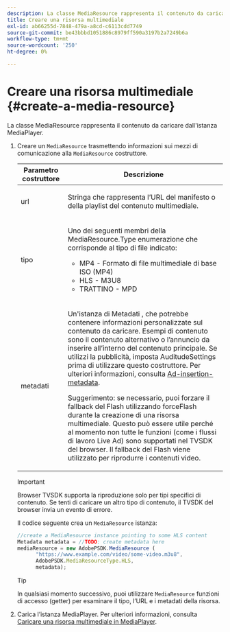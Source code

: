 ```yaml
---
description: La classe MediaResource rappresenta il contenuto da caricare dall'istanza MediaPlayer.
title: Creare una risorsa multimediale
exl-id: ab66255d-7848-479a-a8cd-c6113cdd7749
source-git-commit: be43bbbd1051886c8979ff590a3197b2a7249b6a
workflow-type: tm+mt
source-wordcount: '250'
ht-degree: 0%

---
```


# Creare una risorsa multimediale {#create-a-media-resource}

La classe MediaResource rappresenta il contenuto da caricare dall&#39;istanza MediaPlayer.

1. Creare un `MediaResource` trasmettendo informazioni sui mezzi di comunicazione alla `MediaResource` costruttore.

   <table id="table_DD0D5D9129D54F73881399B9B4FF546A"> 
    <thead> 
    <tr> 
    <th colname="col1" class="entry"> Parametro costruttore </th> 
    <th colname="col2" class="entry"> Descrizione </th> 
    </tr> 
    </thead>
    <tbody> 
    <tr> 
    <td colname="col1"> <p>url </p> </td> 
    <td colname="col2"> <p>Stringa che rappresenta l’URL del manifesto o della playlist del contenuto multimediale. </p> </td> 
    </tr> 
    <tr> 
    <td colname="col1"> <p>tipo </p> </td> 
    <td colname="col2"> <p>Uno dei seguenti membri della <span class="codeph"> MediaResource.Type </span> enumerazione che corrisponde al tipo di file indicato: </p> <p> 
    <ul id="ul_E9689FA06DC94BF4848F16E1F2F01A59"> 
    <li id="li_83A14B96CDC648C6AF6F5FA745343E1F"> <span class="codeph"> MP4 </span> - Formato di file multimediale di base ISO (MP4) </li> 
    <li id="li_FCD355151515412D9A78C3815DD09129"> <span class="codeph"> HLS </span> - M3U8 </li> 
    <li id="li_9D3D306D49264830AC6EFB1F49524A3B"> <span class="codeph"> TRATTINO </span> - MPD </li> 
    </ul> </p> <p></p> </td> 
    </tr> 
    <tr> 
    <td colname="col1"> <p>metadati </p> </td> 
    <td colname="col2"> <p>Un'istanza di <span class="codeph"> Metadati </span> , che potrebbe contenere informazioni personalizzate sul contenuto da caricare. Esempi di contenuto sono il contenuto alternativo o l’annuncio da inserire all’interno del contenuto principale. Se utilizzi la pubblicità, imposta <span class="codeph"> AuditudeSettings </span> prima di utilizzare questo costruttore. Per ulteriori informazioni, consulta <a href="../../ad-insertion/ad-insertion-metadata/c-psdk-browser-tvsdk-2.4-ad-insertion-metadata.md">Ad-insertion-metadata</a>. </p> <p>Suggerimento: se necessario, puoi forzare il fallback del Flash utilizzando <span class="codeph"> forceFlash </span> durante la creazione di una risorsa multimediale. Questo può essere utile perché al momento non tutte le funzioni (come i flussi di lavoro Live Ad) sono supportati nel TVSDK del browser. Il fallback del Flash viene utilizzato per riprodurre i contenuti video. </p> </td> 
    </tr> 
    </tbody> 
   </table>

   >[!IMPORTANT]
   >
   >Browser TVSDK supporta la riproduzione solo per tipi specifici di contenuto. Se tenti di caricare un altro tipo di contenuto, il TVSDK del browser invia un evento di errore.

   Il codice seguente crea un `MediaResource` istanza:

   ```js
   //create a MediaResource instance pointing to some HLS content 
   Metadata metadata = //TODO: create metadata here 
   mediaResource = new AdobePSDK.MediaResource ( 
         "https://www.example.com/video/some-video.m3u8", 
         AdobePSDK.MediaResourceType.HLS,  
         metadata);
   ```

   >[!TIP]
   >
   >In qualsiasi momento successivo, puoi utilizzare `MediaResource` funzioni di accesso (getter) per esaminare il tipo, l’URL e i metadati della risorsa.

1. Carica l’istanza MediaPlayer. Per ulteriori informazioni, consulta [Caricare una risorsa multimediale in MediaPlayer](../../content-playback-options-browser-tvsdk/mediaplayer-initialize-for-video/t-psdk-browser-tvsdk-2.4-media-resource-load.md).
